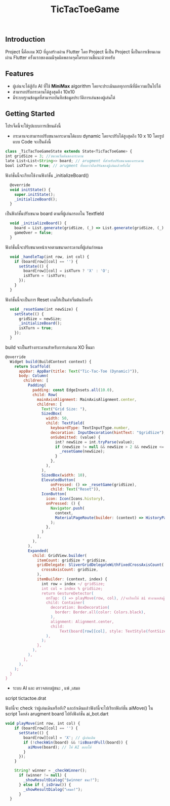 <h1 align="center"> TicTacToeGame </h1> <br>

## Introduction
Project นี้คือเกม XO ที่ถูกสร้างผ่าน Flutter โดย Project นี้เป็น Project นี้เป็นการเขียนเกมผ่าน Flutter ครั้งแรกของผมมีจุดผิดพลาดจุดใดรบกวนชี้แนะด้วยครับ

## Features

*  ผู้เล่นจะได้สู้กับ AI ที่ใช้ ****MiniMax**** algorithm โดยจะประเมินผลทุกกรณีที่มีความเป็นไปได้
*  สามารถปรับกระดานได้สูงสุดถึง 10x10
*  มีระบบฐานข้อมูลที่สามารถบันทึกข้อมูลประวัติการเล่นของผู้เล่นได้

## Getting Started

โปรเจ็ดนี้จะใช้รูปแบบการเขียนดังนี้
- กระดานจะสามารถปรับขนาดกระดานได้แบบ dynamic โดยจะปรับได้สูงสุดถึง 10 x 10 โดยรูปแบบ Code จะเป็นดังนี้
```js
class _TicTacToeGameState extends State<TicTacToeGame> {
int gridSize = 3; //ขนาดเริ่มต้นของกระดาน
late List<List<String>> board; // arugment ที่สำหรับปรับขนาดของกระดาน
bool isXTurn = true; // arugment ที่บอกว่าถึงเทิร์นของผู้เล่นแล้วหรือไม่
```

ฟังก์ชั่นนี้จะเรียกใช้งานฟังก์ชั้น _initializeBoard()
```js
  @override
  void initState() {
    super.initState();
    _initializeBoard();
  }
```

เป็นฟังก์ชั้นปรับขนาด board ตามที่ผู้เล่นกรอกใน Textfield
```js
  void _initializeBoard() {
    board = List.generate(gridSize, (_) => List.generate(gridSize, (_) => ''));
    gameOver = false;
  }
```

ฟังก์ชั่นนี้จะปรับขนาดหน้าเจอตามขนาดกระดานที่ผู้เล่นกำหนด
```js
  void _handleTap(int row, int col) {
    if (board[row][col] == '') {
      setState(() {
        board[row][col] = isXTurn ? 'X' : 'O';
        isXTurn = !isXTurn;
      });
    }
  }
```

ฟังก์ชั้นนี้จะเป็นการ Reset เกมให้เป็นค่าเริ่มต้นอีกครั้ง
```js
  void _resetGame(int newSize) {
    setState(() {
      gridSize = newSize;
      _initializeBoard();
      isXTurn = true;
    });
  }
```

build จะเป็นสร้างกระดานสำหรับการเล่นเกม XO ขึ้นมา
```js
@override
  Widget build(BuildContext context) {
    return Scaffold(
      appBar: AppBar(title: Text("Tic-Tac-Toe (Dynamic)")),
      body: Column(
        children: [
          Padding(
            padding: const EdgeInsets.all(10.0),
            child: Row(
              mainAxisAlignment: MainAxisAlignment.center,
              children: [
                Text("Grid Size: "),
                SizedBox(
                  width: 50,
                  child: TextField(
                    keyboardType: TextInputType.number,
                    decoration: InputDecoration(hintText: "$gridSize"),
                    onSubmitted: (value) {
                      int? newSize = int.tryParse(value);
                      if (newSize != null && newSize > 2 && newSize <= 10) {
                        _resetGame(newSize);
                      }
                    },
                  ),
                ),
                SizedBox(width: 10),
                ElevatedButton(
                    onPressed: () => _resetGame(gridSize),
                    child: Text("Reset")),
                IconButton(
                  icon: Icon(Icons.history),
                  onPressed: () {
                    Navigator.push(
                      context,
                      MaterialPageRoute(builder: (context) => HistoryPage()),
                    );
                  },
                )
              ],
            ),
          ),
          Expanded(
            child: GridView.builder(
              itemCount: gridSize * gridSize,
              gridDelegate: SliverGridDelegateWithFixedCrossAxisCount(
                crossAxisCount: gridSize,
              ),
              itemBuilder: (context, index) {
                int row = index ~/ gridSize;
                int col = index % gridSize;
                return GestureDetector(
                  onTap: () => playMove(row, col), //จะเรียกให้ ai ทำงานหลังผู้เล่นเดินเสร็จ
                  child: Container(
                    decoration: BoxDecoration(
                      border: Border.all(color: Colors.black),
                    ),
                    alignment: Alignment.center,
                    child:
                        Text(board[row][col], style: TextStyle(fontSize: 32)),
                  ),
                );
              },
            ),
          ),
        ],
      ),
    );
  }
}
```

- ระบบ AI และ ตรวจสอบผู้ชนะ , แพ้ ,เสมอ

script tictactoe.drat

ฟังก์นี้จะ check ว่าผู้เล่นเดินหรือยัง? และถ้าเดินแล้วฟังก์นี้จะไปเรียกฟังก์ชั่น aiMove() ใน script โดยส่ง arugment board ไปยังฟังก์ชั่น ai_bot.dart
```js
void playMove(int row, int col) {
    if (board[row][col] == '') {
      setState(() {
        board[row][col] = 'X'; // ผู้เล่นเดิน
        if (!checkWin(board) && !isBoardFull(board)) {
          aiMove(board); // ให้ AI ตอบโต้
        }
      });
    }

    String? winner = _checkWinner();
      if (winner != null) {
        _showResultDialog("$winner ชนะ!");
      } else if (_isDraw()) {
        _showResultDialog("เสมอ!");
      }
  }
```

  
